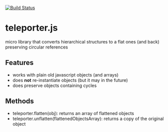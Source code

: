 [![Build Status](https://travis-ci.org/kevinb7/flatten.svg)](https://travis-ci.org/kevinb7/flatten)

# teleporter.js #

micro library that converts hierarchical structures to a flat ones (and back) preserving circular references

## Features ##
- works with plain old javascript objects (and arrays)
- does **not** re-instantiate objects (but it may in the future)
- does preserve objects containing cycles

## Methods ##
- teleporter.flatten(obj): returns an array of flattened objects
- teleporter.unflatten(flattenedObjectsArray): returns a copy of the original object
